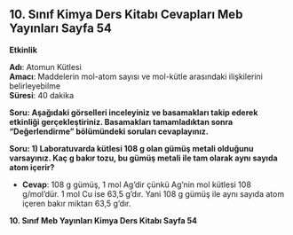 ## 10. Sınıf Kimya Ders Kitabı Cevapları Meb Yayınları Sayfa 54

**Etkinlik**

**Adı**: Atomun Kütlesi  
 **Amacı**: Maddelerin mol-atom sayısı ve mol-kütle arasındaki ilişkilerini belirleyebilme  
 **Süresi**: 40 dakika

**Soru: Aşağıdaki görselleri inceleyiniz ve basamakları takip ederek etkinliği gerçekleştiriniz. Basamakları tamamladıktan sonra “Değerlendirme” bölümündeki soruları cevaplayınız.**

**Soru: 1) Laboratuvarda kütlesi 108 g olan gümüş metali olduğunu varsayınız. Kaç g bakır tozu, bu gümüş metali ile tam olarak aynı sayıda atom içerir?**

* **Cevap**: 108 g gümüş, 1 mol Ag’dir çünkü Ag’nin mol kütlesi 108 g/mol’dür. 1 mol Cu ise 63,5 g’dır. Yani 108 g gümüş ile aynı sayıda atom içeren bakır miktarı 63,5 g’dır.

**10. Sınıf Meb Yayınları Kimya Ders Kitabı Sayfa 54**